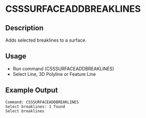 # CSSSURFACEADDBREAKLINES

## Description

Adds selected breaklines to a surface.

## Usage

* Run command (CSSSURFACEADDBREAKLINES)
* Select Line, 3D Polyline or Feature Line

## Example Output

```
Command: CSSSURFACEADDBREAKLINES
Select breaklines: 1 found
Select breaklines
```
